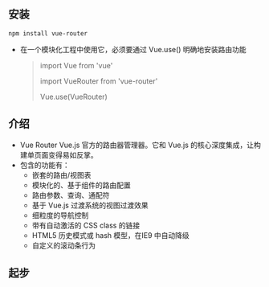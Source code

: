 ##	安装

	npm install vue-router
*	在一个模块化工程中使用它，必须要通过 Vue.use() 明确地安装路由功能
	> import Vue from 'vue'
	> 
	> import VueRouter from 'vue-router'
	> 
	> Vue.use(VueRouter)


##	介绍

*	Vue Router Vue.js 官方的路由器管理器。它和 Vue.js 的核心深度集成，让构建单页面变得易如反掌。
*	包含的功能有：
	*	嵌套的路由/视图表
	*	模块化的、基于组件的路由配置
	*	路由参数、查询、通配符
	*	基于 Vue.js 过渡系统的视图过渡效果
	*	细粒度的导航控制
	*	带有自动激活的 CSS class 的链接
	*	HTML5 历史模式或 hash 模型，在IE9 中自动降级
	*	自定义的滚动条行为


##	起步